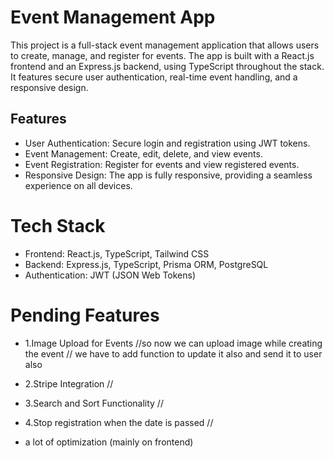# Event Management App

This project is a full-stack event management application that allows users to create, manage, and register for events. The app is built with a React.js frontend and an Express.js backend, using TypeScript throughout the stack. It features secure user authentication, real-time event handling, and a responsive design.

## Features
- User Authentication: Secure login and registration using JWT tokens.
- Event Management: Create, edit, delete, and view events.
- Event Registration: Register for events and view registered events.
- Responsive Design: The app is fully responsive, providing a seamless experience on all devices.

# Tech Stack
- Frontend: React.js, TypeScript, Tailwind CSS
- Backend: Express.js, TypeScript, Prisma ORM, PostgreSQL
- Authentication: JWT (JSON Web Tokens)


# Pending Features
- 1.Image Upload for Events
//so now we can upload image while creating the event
// we have to add function to update it also and send it to user also 

- 2.Stripe Integration
//

- 3.Search and Sort Functionality
//

- 4.Stop registration when the date is passed 
//
- a lot of optimization (mainly on frontend)